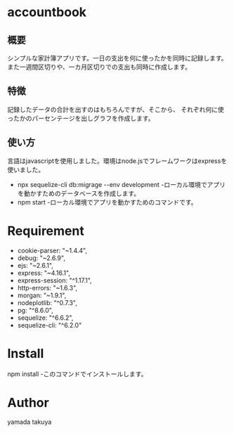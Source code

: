 # accountbook
## 概要
シンプルな家計簿アプリです。一日の支出を何に使ったかを同時に記録します。また一週間区切りや、一カ月区切りでの支出も同時に作成します。
## 特徴
記録したデータの合計を出すのはもちろんですが、そこから、
それぞれ何に使ったかのパーセンテージを出しグラフを作成します。
## 使い方
言語はjavascriptを使用しました。環境はnode.jsでフレームワークはexpressを使いました。
* npx sequelize-cli db:migrage --env development 
-ローカル環境でアプリを動かすためのデータベースを作成します。
* npm start 
-ローカル環境でアプリを動かすためのコマンドです。

# Requirement
* cookie-parser: "~1.4.4",
* debug: "~2.6.9",
* ejs: "~2.6.1",
* express: "~4.16.1",
* express-session: "^1.17.1",
* http-errors: "~1.6.3",
* morgan: "~1.9.1",
* nodeplotlib: "^0.7.3",
* pg: "^8.6.0",
* sequelize: "^6.6.2",
* sequelize-cli: "^6.2.0"
# Install
npm install -このコマンドでインストールします。
# Author
yamada takuya



